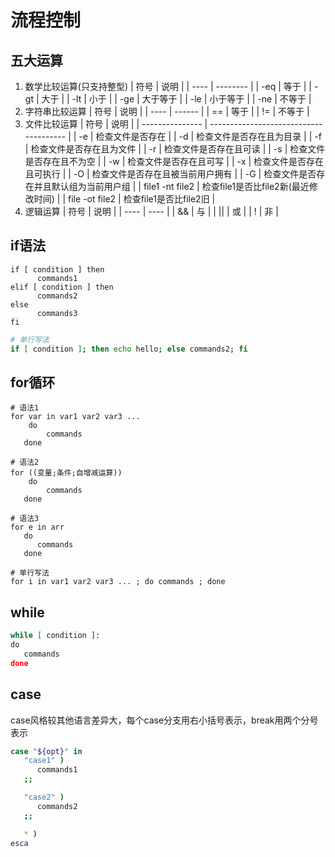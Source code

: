 # 流程控制

## 五大运算
1. 数学比较运算(只支持整型)
   | 符号 | 说明     |
   | ---- | -------- |
   | -eq  | 等于     |
   | -gt  | 大于     |
   | -lt  | 小于     |
   | -ge  | 大于等于 |
   | -le  | 小于等于 |
   | -ne  | 不等于   |
2. 字符串比较运算
   | 符号 | 说明   |
   | ---- | ------ |
   | ==   | 等于   |
   | !=   | 不等于 |
3. 文件比较运算
   | 符号            | 说明                                   |
   | --------------- | -------------------------------------- |
   | -e              | 检查文件是否存在                       |
   | -d              | 检查文件是否存在且为目录               |
   | -f              | 检查文件是否存在且为文件               |
   | -r              | 检查文件是否存在且可读                 |
   | -s              | 检查文件是否存在且不为空               |
   | -w              | 检查文件是否存在且可写                 |
   | -x              | 检查文件是否存在且可执行               |
   | -O              | 检查文件是否存在且被当前用户拥有       |
   | -G              | 检查文件是否存在并且默认组为当前用户组 |
   | file1 -nt file2 | 检查file1是否比file2新(最近修改时间)   |
   | file -ot file2  | 检查file1是否比file2旧                 |
4. 逻辑运算 
   | 符号 | 说明 |
   | ---- | ---- |
   | &&   | 与   |
   | \|\| | 或   |
   | !    | 非   |

## if语法
```shell
if [ condition ] then
      commands1
elif [ condition ] then
      commands2
else 
      commands3
fi
```
```sh
# 单行写法
if [ condition ]; then echo hello; else commands2; fi
```

## for循环
```shell
# 语法1
for var in var1 var2 var3 ...
    do
        commands
   done

# 语法2
for ((变量;条件;自增减运算))
    do
        commands
   done

# 语法3
for e in arr
   do
      commands
   done

# 单行写法
for i in var1 var2 var3 ... ; do commands ; done
```

## while
```sh
while [ condition ]:
do
   commands
done
```

## case
case风格较其他语言差异大，每个case分支用右小括号表示，break用两个分号表示
```sh
case "${opt}" in
   "case1" )
      commands1
   ;;

   "case2" )
      commands2
   ;;

   * )
esca
```
